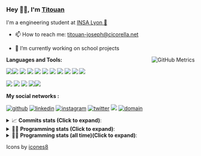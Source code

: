 <!--
**titouan-joseph/titouan-joseph** is a ✨ _special_ ✨ repository because its `README.md` (this file) appears on your GitHub profile.

Here are some ideas to get you started:

- 🔭 I’m currently working on ...
- 🌱 I’m currently learning ...
- 👯 I’m looking to collaborate on ...
- 🤔 I’m looking for help with ...
- 💬 Ask me about ...
- 📫 How to reach me: ...
- 😄 Pronouns: ...
- ⚡ Fun fact: ...
-->

### Hey 👋🏽, I'm [Titouan](https://github.com/Titouan-Joseph) 

I'm a engineering student at  [INSA Lyon 🦏](https://www.insa-lyon.fr/en/)

- 📫 How to reach me: [titouan-joseph@cicorella.net](mailto:titouan-joseph@cicorella.net)
- 🔭 I’m currently working on school projects


  <img align="right" alt="GitHub Metrics" src="https://metrics.lecoq.io/titouan-joseph" />

**Languages and Tools:**

[<img src="https://img.icons8.com/color/48/000000/python.png"/>]()[<img src="https://img.icons8.com/color/48/000000/java-coffee-cup-logo.png"/>]() [<img src="https://img.icons8.com/color/48/000000/c-programming.png"/>]() [<img src="https://img.icons8.com/color/48/000000/javascript.png"/>]() [<img src="https://img.icons8.com/color/48/000000/selenium-test-automation.png"/>]() [<img src="https://img.icons8.com/color/48/000000/git.png"/>]() [<img src="https://img.icons8.com/color/48/000000/console.png"/>]() [<img src="https://img.icons8.com/color/48/000000/android-os.png"/>]() [<img src="https://img.icons8.com/color/48/000000/pycharm.png"/>]() [<img src="https://img.icons8.com/color/48/000000/virtualbox.png"/>]() [<img src="https://img.icons8.com/color/48/000000/windows-10.png"/>]()

[<img src="https://img.icons8.com/color/48/000000/linux.png"/>]() [<img src="https://img.icons8.com/color/48/000000/nginx.png"/>]() [<img src="https://img.icons8.com/color/48/000000/raspberry-pi.png"/>]() [<img src="https://img.icons8.com/color/48/000000/docker.png"/>]()[<img src="https://img.icons8.com/color/48/000000/visual-studio-code-2019.png"/>]()

**My social networks :**

[<img src='https://img.icons8.com/fluent/48/000000/github.png' alt="github">](https://github.com/titouan-joseph)  [<img src='https://img.icons8.com/color/48/000000/linkedin.png' alt='linkedin'>](https://www.linkedin.com/in/titouan-joseph-revol/)  [<img src='https://img.icons8.com/color/48/000000/instagram-new.png' alt='instagram'>](https://www.instagram.com/tit_re/)  [<img src='https://img.icons8.com/color/48/000000/twitter.png' alt='twitter'>](https://twitter.com/josephrevol) [<img src="https://img.icons8.com/color/48/000000/facebook.png"/>](https://www.facebook.com/titre01) [<img src="https://img.icons8.com/fluent/48/000000/domain.png" alt="domain"/>](https://titouan-joseph.cicorella.net)

<details>
 <summary>📈 <b>Commits stats (Click to expand)</b>: </summary>
    <a href="https://sourcerer.io/titouan-joseph"><img src="https://img.shields.io/badge/Python-148%20commits-orange.svg" alt=""></a>
    <a href="https://sourcerer.io/titouan-joseph"><img src="https://img.shields.io/badge/Java-27%20commits-orange.svg" alt=""></a>
    <a href="https://sourcerer.io/titouan-joseph"><img src="https://img.shields.io/badge/C-23%20commits-orange.svg" alt=""></a>
    <a href="https://sourcerer.io/titouan-joseph"><img src="https://img.shields.io/badge/JavaScript-18%20commits-orange.svg" alt=""></a>
</details>


<details>
 <summary>👨‍💻 <b>Programming stats (Click to expand)</b>: </summary>
<!--START_SECTION:waka-->
**🐱 My Github Data** 

> 🏆 337 Contributions in the Year 2021
 > 
> 📦 58.5 kB Used in Github's Storage 
 > 
> 🚫 Not Opted to Hire
 > 
> 📜 28 Public Repositories 
 > 
> 🔑 2 Private Repositories  
 > 
**I'm an Early 🐤** 

```text
🌞 Morning    95 commits     ███░░░░░░░░░░░░░░░░░░░░░░   14.91% 
🌆 Daytime    249 commits    █████████░░░░░░░░░░░░░░░░   39.09% 
🌃 Evening    228 commits    █████████░░░░░░░░░░░░░░░░   35.79% 
🌙 Night      65 commits     ██░░░░░░░░░░░░░░░░░░░░░░░   10.2%

```
📅 **I'm Most Productive on Wednesday** 

```text
Monday       95 commits     ███░░░░░░░░░░░░░░░░░░░░░░   14.91% 
Tuesday      90 commits     ███░░░░░░░░░░░░░░░░░░░░░░   14.13% 
Wednesday    127 commits    █████░░░░░░░░░░░░░░░░░░░░   19.94% 
Thursday     97 commits     ███░░░░░░░░░░░░░░░░░░░░░░   15.23% 
Friday       82 commits     ███░░░░░░░░░░░░░░░░░░░░░░   12.87% 
Saturday     62 commits     ██░░░░░░░░░░░░░░░░░░░░░░░   9.73% 
Sunday       84 commits     ███░░░░░░░░░░░░░░░░░░░░░░   13.19%

```


📊 **This Week I Spent My Time On** 

```text
⌚︎ Time Zone: Europe/Paris

💬 Programming Languages: 
Other                    23 hrs 36 mins      ███████████████████░░░░░░   76.37% 
EJS                      1 hr 55 mins        █░░░░░░░░░░░░░░░░░░░░░░░░   6.2% 
Markdown                 1 hr 31 mins        █░░░░░░░░░░░░░░░░░░░░░░░░   4.95% 
Python                   1 hr 28 mins        █░░░░░░░░░░░░░░░░░░░░░░░░   4.75% 
TypeScript               53 mins             ░░░░░░░░░░░░░░░░░░░░░░░░░   2.89%

🔥 Editors: 
Browser                  22 hrs 25 mins      ██████████████████░░░░░░░   72.57% 
VS Code                  3 hrs 31 mins       ██░░░░░░░░░░░░░░░░░░░░░░░   11.43% 
WebStorm                 2 hrs 40 mins       ██░░░░░░░░░░░░░░░░░░░░░░░   8.68% 
PyCharm                  1 hr 23 mins        █░░░░░░░░░░░░░░░░░░░░░░░░   4.48% 
Word                     52 mins             ░░░░░░░░░░░░░░░░░░░░░░░░░   2.84%

🐱‍💻 Projects: 
Stage-DevOps             19 hrs 14 mins      ███████████████░░░░░░░░░░   62.26% 
website24maker           2 hrs 41 mins       ██░░░░░░░░░░░░░░░░░░░░░░░   8.69% 
backend                  2 hrs 23 mins       ██░░░░░░░░░░░░░░░░░░░░░░░   7.74% 
Overbookd-userStories    1 hr 18 mins        █░░░░░░░░░░░░░░░░░░░░░░░░   4.26% 
Downloads                1 hr 18 mins        █░░░░░░░░░░░░░░░░░░░░░░░░   4.23%

💻 Operating System: 
Windows                  30 hrs 54 mins      █████████████████████████   100.0%

```

**I Mostly Code in Python** 

```text
Python                   18 repos            ██████████████░░░░░░░░░░░   56.25% 
JavaScript               3 repos             ██░░░░░░░░░░░░░░░░░░░░░░░   9.38% 
HTML                     2 repos             █░░░░░░░░░░░░░░░░░░░░░░░░   6.25% 
C                        2 repos             █░░░░░░░░░░░░░░░░░░░░░░░░   6.25% 
MATLAB                   2 repos             █░░░░░░░░░░░░░░░░░░░░░░░░   6.25%

```



 Last Updated on 09/08/2021
<!--END_SECTION:waka-->

</details>

<details>
 <summary>👨‍💻 <b>Programming stats (all time)(Click to expand)</b>: </summary>
    <img src="https://wakatime.com/share/@titouan_joseph/b2dd01ab-0ae9-45a5-9065-5eef2a205b1c.svg">
    <img src="https://wakatime.com/share/@titouan_joseph/5ef9f0c5-69ff-452c-80a9-909df7152407.svg">
    <img src="https://wakatime.com/share/@titouan_joseph/3989b40d-e2ad-4aeb-8f15-b50171502a9a.svg">
</details>

Icons by [icones8](https://icones8.fr/)

